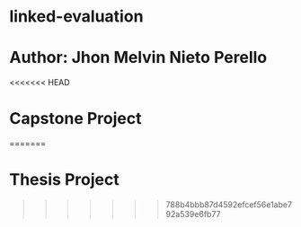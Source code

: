 # linked-evaluation
# Author: Jhon Melvin Nieto Perello
<<<<<<< HEAD
# Capstone Project
=======
# Thesis Project
>>>>>>> 788b4bbb87d4592efcef56e1abe792a539e6fb77
